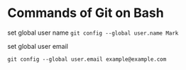 # Commands of Git on Bash

set global user name
`git config --global user.name Mark`

set global user email

`git config --global user.email example@example.com`


